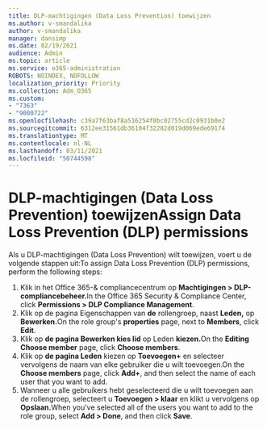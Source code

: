 ```yaml
---
title: DLP-machtigingen (Data Loss Prevention) toewijzen
ms.author: v-smandalika
author: v-smandalika
manager: dansimp
ms.date: 02/19/2021
audience: Admin
ms.topic: article
ms.service: o365-administration
ROBOTS: NOINDEX, NOFOLLOW
localization_priority: Priority
ms.collection: Adm_O365
ms.custom:
- "7363"
- "9000722"
ms.openlocfilehash: c39a7f63baf8a516254f0bc02755cd2c0931b0e2
ms.sourcegitcommit: 6312ee31561db36104f32282d019d069ede69174
ms.translationtype: MT
ms.contentlocale: nl-NL
ms.lasthandoff: 03/11/2021
ms.locfileid: "50744598"
---
```

# <a name="assign-data-loss-prevention-dlp-permissions"></a><span data-ttu-id="eac13-102">DLP-machtigingen (Data Loss Prevention) toewijzen</span><span class="sxs-lookup"><span data-stu-id="eac13-102">Assign Data Loss Prevention (DLP) permissions</span></span>

<span data-ttu-id="eac13-103">Als u DLP-machtigingen (Data Loss Prevention) wilt toewijzen, voert u de volgende stappen uit:</span><span class="sxs-lookup"><span data-stu-id="eac13-103">To assign Data Loss Prevention (DLP) permissions, perform the following steps:</span></span>

1. <span data-ttu-id="eac13-104">Klik in het Office 365-& compliancecentrum op **Machtigingen > DLP-compliancebeheer.**</span><span class="sxs-lookup"><span data-stu-id="eac13-104">In the Office 365 Security & Compliance Center, click **Permissions > DLP Compliance Management**.</span></span>
2. <span data-ttu-id="eac13-105">Klik op de pagina Eigenschappen van **de** rollengroep, naast **Leden,** op **Bewerken.**</span><span class="sxs-lookup"><span data-stu-id="eac13-105">On the role group's **properties** page, next to **Members**, click **Edit**.</span></span>
3. <span data-ttu-id="eac13-106">Klik op **de pagina Bewerken kies lid** op Leden **kiezen.**</span><span class="sxs-lookup"><span data-stu-id="eac13-106">On the **Editing Choose member** page, click **Choose members**.</span></span>
4. <span data-ttu-id="eac13-107">Klik op **de pagina Leden** kiezen op **Toevoegen+** en selecteer vervolgens de naam van elke gebruiker die u wilt toevoegen.</span><span class="sxs-lookup"><span data-stu-id="eac13-107">On the **Choose members** page, click **Add+**, and then select the name of each user that you want to add.</span></span>
5. <span data-ttu-id="eac13-108">Wanneer u alle gebruikers hebt geselecteerd die u wilt toevoegen aan de rollengroep, selecteert u **Toevoegen > klaar** en klikt u vervolgens op **Opslaan.**</span><span class="sxs-lookup"><span data-stu-id="eac13-108">When you've selected all of the users you want to add to the role group, select **Add > Done**, and then click **Save**.</span></span>
